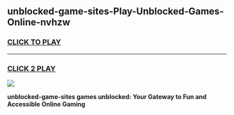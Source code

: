 
## unblocked-game-sites-Play-Unblocked-Games-Online-nvhzw
<h3>
<a href="https://premium76.site?title=unblocked-game-sites&ref=24A">CLICK TO PLAY</a></h3>
<hr>

<h3>
<a href="https://premium76.site?title=unblocked-game-sites&ref=24A">CLICK 2 PLAY</a>
  
</h3>

<a href="https://premium76.site?title=unblocked-game-sites&ref=24A"><img src="https://clearcache.store/games.png"></a>


**unblocked-game-sites games unblocked: Your Gateway to Fun and Accessible Online Gaming**
